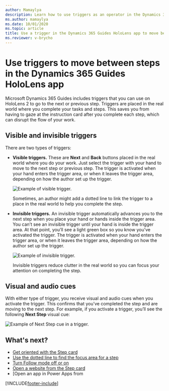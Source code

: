 ```yaml
---
author: Mamaylya
description: Learn how to use triggers as an operator in the Dynamics 365 Guides HoloLens app to move between steps
ms.author: mamaylya
ms.date: 10/01/2020
ms.topic: article
title: Use a trigger in the Dynamics 365 Guides HoloLens app to move between steps
ms.reviewer: v-brycho
---
```


# Use triggers to move between steps in the Dynamics 365 Guides HoloLens app

Microsoft Dynamics 365 Guides includes triggers that you can use on HoloLens 2 to go to the next or previous step. Triggers are placed in the real world where you complete your tasks and steps. This saves you from having to gaze at the instruction card after you complete each step, which can disrupt the flow of your work. 

## Visible and invisible triggers

There are two types of triggers:

- **Visible triggers.** These are **Next** and **Back** buttons placed in the real world where you do your work. Just select the trigger with your hand to move to the next step or previous step. The trigger is activated when your hand enters the trigger area, or when it leaves the trigger area, depending on how the author set up the trigger.

    ![Example of visible trigger.](media/trigger-visible.PNG "Example of visible trigger")
 
    Sometimes, an author might add a dotted line to link the trigger to a place in the real world to help you complete the step.

- **Invisible triggers.** An invisible trigger automatically advances you to the next step when you place your hand or hands inside the trigger area. You can’t see an invisible trigger until your hand is inside the trigger area. At that point, you’ll see a light green box so you know you’ve activated the trigger. The trigger is activated when your hand enters the trigger area, or when it leaves the trigger area, depending on how the author set up the trigger.

    ![Example of invisible trigger.](media/trigger-invisible.PNG "Example of invisible trigger")
 
    Invisible triggers reduce clutter in the real world so you can focus your attention on completing the step.
    
## Visual and audio cues

With either type of trigger, you receive visual and audio cues when you activate the trigger. This confirms that you’ve completed the step and are moving to the next step. For example, if you activate a trigger, you’ll see the following **Next Step** visual cue:
 
![Example of Next Step cue in a trigger.](media/trigger-next-step-cue.PNG "Example of Next Step cue in a trigger")

## What's next?

- [Get oriented with the Step card](operator-step-card-orientation.md)
- [Use the dotted line to find the focus area for a step](operator-dotted-line.md)
- [Turn Follow mode off or on](operator-follow-mode.md)
- [Open a website from the Step card](operator-website-link.md)
- [Open an app in Power Apps from


[!INCLUDE[footer-include](../includes/footer-banner.md)]
